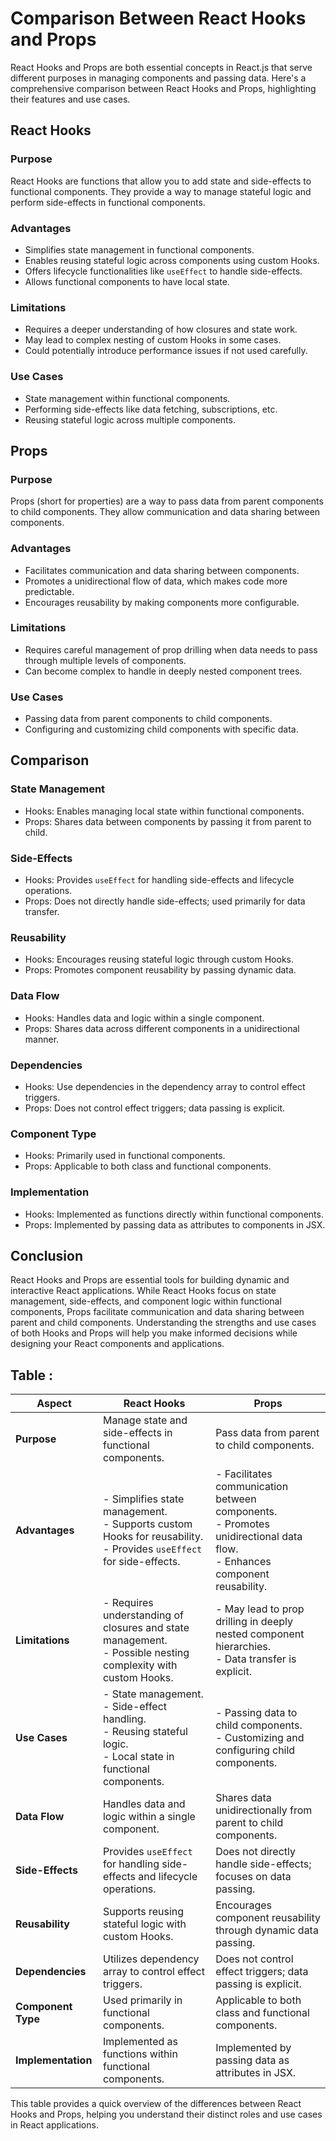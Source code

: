 # Comparison Between React Hooks and Props

React Hooks and Props are both essential concepts in React.js that serve different purposes in managing components and passing data. Here's a comprehensive comparison between React Hooks and Props, highlighting their features and use cases.

## React Hooks

### Purpose

React Hooks are functions that allow you to add state and side-effects to functional components. They provide a way to manage stateful logic and perform side-effects in functional components.

### Advantages

- Simplifies state management in functional components.
- Enables reusing stateful logic across components using custom Hooks.
- Offers lifecycle functionalities like `useEffect` to handle side-effects.
- Allows functional components to have local state.

### Limitations

- Requires a deeper understanding of how closures and state work.
- May lead to complex nesting of custom Hooks in some cases.
- Could potentially introduce performance issues if not used carefully.

### Use Cases

- State management within functional components.
- Performing side-effects like data fetching, subscriptions, etc.
- Reusing stateful logic across multiple components.

## Props

### Purpose

Props (short for properties) are a way to pass data from parent components to child components. They allow communication and data sharing between components.

### Advantages

- Facilitates communication and data sharing between components.
- Promotes a unidirectional flow of data, which makes code more predictable.
- Encourages reusability by making components more configurable.

### Limitations

- Requires careful management of prop drilling when data needs to pass through multiple levels of components.
- Can become complex to handle in deeply nested component trees.

### Use Cases

- Passing data from parent components to child components.
- Configuring and customizing child components with specific data.

## Comparison

### State Management

- Hooks: Enables managing local state within functional components.
- Props: Shares data between components by passing it from parent to child.

### Side-Effects

- Hooks: Provides `useEffect` for handling side-effects and lifecycle operations.
- Props: Does not directly handle side-effects; used primarily for data transfer.

### Reusability

- Hooks: Encourages reusing stateful logic through custom Hooks.
- Props: Promotes component reusability by passing dynamic data.

### Data Flow

- Hooks: Handles data and logic within a single component.
- Props: Shares data across different components in a unidirectional manner.

### Dependencies

- Hooks: Use dependencies in the dependency array to control effect triggers.
- Props: Does not control effect triggers; data passing is explicit.

### Component Type

- Hooks: Primarily used in functional components.
- Props: Applicable to both class and functional components.

### Implementation

- Hooks: Implemented as functions directly within functional components.
- Props: Implemented by passing data as attributes to components in JSX.

## Conclusion

React Hooks and Props are essential tools for building dynamic and interactive React applications. While React Hooks focus on state management, side-effects, and component logic within functional components, Props facilitate communication and data sharing between parent and child components. Understanding the strengths and use cases of both Hooks and Props will help you make informed decisions while designing your React components and applications.

## Table :

| Aspect             | React Hooks                                                                                                            | Props                                                                                                                        |
| ------------------ | ---------------------------------------------------------------------------------------------------------------------- | ---------------------------------------------------------------------------------------------------------------------------- |
| **Purpose**        | Manage state and side-effects in functional components.                                                                | Pass data from parent to child components.                                                                                   |
| **Advantages**     | - Simplifies state management.<br>- Supports custom Hooks for reusability.<br>- Provides `useEffect` for side-effects. | - Facilitates communication between components.<br>- Promotes unidirectional data flow.<br>- Enhances component reusability. |
| **Limitations**    | - Requires understanding of closures and state management.<br>- Possible nesting complexity with custom Hooks.         | - May lead to prop drilling in deeply nested component hierarchies.<br>- Data transfer is explicit.                          |
| **Use Cases**      | - State management.<br>- Side-effect handling.<br>- Reusing stateful logic.<br>- Local state in functional components. | - Passing data to child components.<br>- Customizing and configuring child components.                                       |
| **Data Flow**      | Handles data and logic within a single component.                                                                      | Shares data unidirectionally from parent to child components.                                                                |
| **Side-Effects**   | Provides `useEffect` for handling side-effects and lifecycle operations.                                               | Does not directly handle side-effects; focuses on data passing.                                                              |
| **Reusability**    | Supports reusing stateful logic with custom Hooks.                                                                     | Encourages component reusability through dynamic data passing.                                                               |
| **Dependencies**   | Utilizes dependency array to control effect triggers.                                                                  | Does not control effect triggers; data passing is explicit.                                                                  |
| **Component Type** | Used primarily in functional components.                                                                               | Applicable to both class and functional components.                                                                          |
| **Implementation** | Implemented as functions within functional components.                                                                 | Implemented by passing data as attributes in JSX.                                                                            |

This table provides a quick overview of the differences between React Hooks and Props, helping you understand their distinct roles and use cases in React applications.

